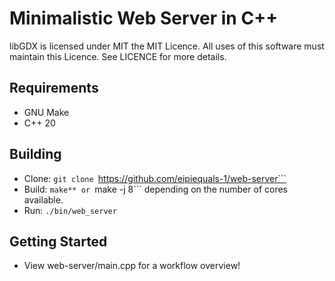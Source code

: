 # Minimalistic Web Server in C++

libGDX is licensed under MIT the MIT Licence. All uses of this software must maintain this Licence. See LICENCE for more details.

## Requirements
- GNU Make
- C++ 20

## Building
- Clone: ```git clone ```https://github.com/eipiequals-1/web-server```
- Build: ```make** or ```make -j 8``` depending on the number of cores available.
- Run: ```./bin/web_server```

## Getting Started
- View web-server/main.cpp for a workflow overview!
